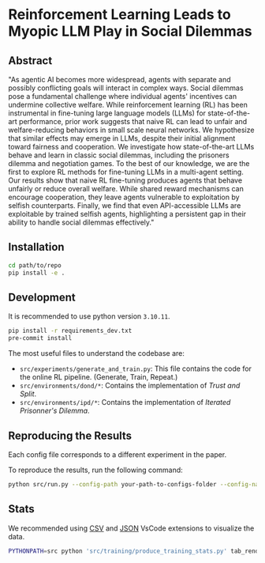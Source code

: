# Reinforcement Learning Leads to Myopic LLM Play in Social Dilemmas

## Abstract

"As agentic AI becomes more widespread, agents with separate and possibly conflicting goals will interact in complex ways.
Social dilemmas pose a fundamental challenge where individual agents' incentives can undermine collective welfare.
While reinforcement learning (RL) has been instrumental in fine-tuning large language models (LLMs) for state-of-the-art performance, prior work suggests that naive RL can lead to unfair and welfare-reducing behaviors in small scale neural networks.
We hypothesize that similar effects may emerge in LLMs, despite their initial alignment toward fairness and cooperation.
We investigate how state-of-the-art LLMs behave and learn in classic social dilemmas, including the prisoners dilemma and negotiation games. To the best of our knowledge, we are the first to explore RL methods for fine-tuning LLMs in a multi-agent setting.
Our results show that naive RL fine-tuning produces agents that behave unfairly or reduce overall welfare.
While shared reward mechanisms can encourage cooperation, they leave agents vulnerable to exploitation by selfish counterparts.
Finally, we find that even API-accessible LLMs are exploitable by trained selfish agents, highlighting a persistent gap in their ability to handle social dilemmas effectively."


## Installation

```bash
cd path/to/repo
pip install -e .
```

## Development
It is recommended to use python version `3.10.11`.

```bash
pip install -r requirements_dev.txt
pre-commit install
```
The most useful files to understand the codebase are:
- `src/experiments/generate_and_train.py`: This file contains the code for the online RL pipeline. (Generate, Train, Repeat.)
- `src/environments/dond/*`: Contains the implementation of *Trust and Split*.
- `src/environments/ipd/*`: Contains the implementation of *Iterated Prisonner's Dilemma*.


## Reproducing the Results

Each config file corresponds to a different experiment in the paper.

To reproduce the results, run the following command:

```bash
python src/run.py --config-path your-path-to-configs-folder --config-name your-config-name
```

## Stats

We recommended using [CSV](https://marketplace.cursorapi.com/items?itemName=ReprEng.csv) and [JSON](https://marketplace.cursorapi.com/items?itemName=ZainChen.json) VsCode extensions to visualize the data.

```bash
PYTHONPATH=src python 'src/training/produce_training_stats.py' tab_render --inpath=path/to/json
```
